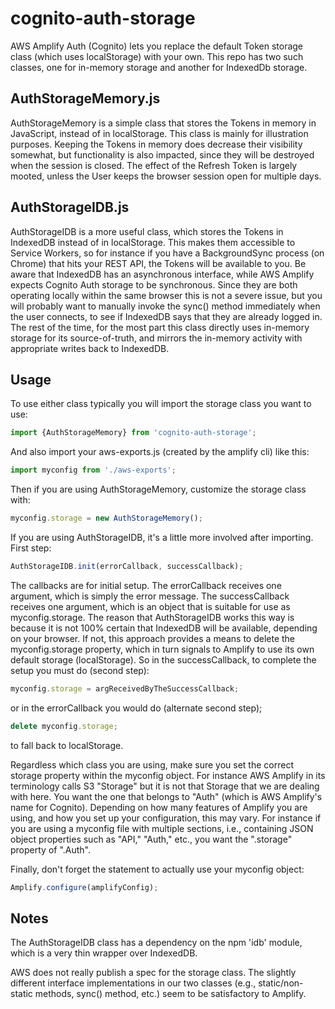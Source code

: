 # cognito-auth-storage
AWS Amplify Auth (Cognito) lets you replace the default Token storage class (which uses localStorage) with your own. This repo has two such classes, one for in-memory storage and another for IndexedDb storage.


## AuthStorageMemory.js
AuthStorageMemory is a simple class that stores the Tokens in memory in JavaScript, instead of in localStorage. This class is mainly for illustration purposes. Keeping the Tokens in memory does decrease their visibility somewhat, but functionality is also impacted, since they will be destroyed when the session is closed. The effect of the Refresh Token is largely mooted, unless the User keeps the browser session open for multiple days.

## AuthStorageIDB.js
AuthStorageIDB is a more useful class, which stores the Tokens in IndexedDB instead of in localStorage. This makes them accessible to Service Workers, so for instance if you have a BackgroundSync process (on Chrome) that hits your REST API, the Tokens will be available to you. Be aware that IndexedDB has an asynchronous interface, while AWS Amplify expects Cognito Auth storage to be synchronous. Since they are both operating locally within the same browser this is not a severe issue, but you will probably want to manually invoke the sync() method immediately when the user connects, to see if IndexedDB says that they are already logged in. The rest of the time, for the most part this class directly uses in-memory storage for its source-of-truth, and mirrors the in-memory activity with appropriate writes back to IndexedDB.


## Usage
To use either class typically you will import the storage class you want to use:
```javascript
import {AuthStorageMemory} from 'cognito-auth-storage';
```

And also import your aws-exports.js (created by the amplify cli) like this:
```javascript
import myconfig from './aws-exports';
```

Then if you are using AuthStorageMemory, customize the storage class with:
```javascript
myconfig.storage = new AuthStorageMemory();
```

If you are using AuthStorageIDB, it's a little more involved after importing. First step:
```javascript
AuthStorageIDB.init(errorCallback, successCallback);
```
The callbacks are for initial setup. The errorCallback receives one argument, which is simply the error message. The successCallback receives one argument, which is an object that is suitable for use as myconfig.storage. The reason that AuthStorageIDB works this way is because it is not 100% certain that IndexedDB will be available, depending on your browser. If not, this approach provides a means to delete the myconfig.storage property, which in turn signals to Amplify to use its own default storage (localStorage). So in the successCallback, to complete the setup you must do (second step):
```javascript
myconfig.storage = argReceivedByTheSuccessCallback;
```
or in the errorCallback you would do (alternate second step);
```javascript
delete myconfig.storage;
```
to fall back to localStorage.

Regardless which class you are using, make sure you set the correct storage property within the myconfig object. For instance AWS Amplify in its terminology calls S3 "Storage" but it is not that Storage that we are dealing with here. You want the one that belongs to "Auth" (which is AWS Amplify's name for Cognito). Depending on how many features of Amplify you are using, and how you set up your configuration, this may vary. For instance if you are using a myconfig file with multiple sections, i.e., containing JSON object properties such as "API," "Auth," etc., you want the ".storage" property of ".Auth".

Finally, don't forget the statement to actually use your myconfig object:
```javascript
Amplify.configure(amplifyConfig);
```


## Notes
The AuthStorageIDB class has a dependency on the npm 'idb' module, which is a very thin wrapper over IndexedDB.

AWS does not really publish a spec for the storage class. The slightly different interface implementations in our two classes (e.g., static/non-static methods, sync() method, etc.) seem to be satisfactory to Amplify.
